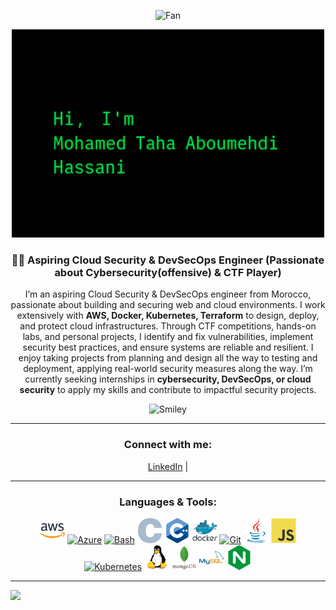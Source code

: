 <!-- ================= PROFILE & ABOUT ================= -->

<p align="center">
  <img src="https://github.com/fnky/fnky/raw/fnky/img/fan-1.gif" alt="Fan" width="150">
 
</p>

<!-- Profile Picture -->
<p align="center">
  <img src="taha.png" alt="Taha Profile Picture" width="500">
</p>


<h3 align="center">🏄‍♂️ Aspiring Cloud Security & DevSecOps Engineer (Passionate about Cybersecurity(offensive) & CTF Player)</h3>

<p align="center">
I’m an aspiring Cloud Security & DevSecOps engineer from Morocco, passionate about building and securing web and cloud environments.  
I work extensively with <strong>AWS, Docker, Kubernetes, Terraform</strong> to design, deploy, and protect cloud infrastructures.  
Through CTF competitions, hands-on labs, and personal projects, I identify and fix vulnerabilities, implement security best practices, and ensure systems are reliable and resilient.  
I enjoy taking projects from planning and design all the way to testing and deployment, applying real-world security measures along the way.  
I’m currently seeking internships in <strong>cybersecurity, DevSecOps, or cloud security</strong> to apply my skills and contribute to impactful security projects.
</p>


<p align="center">
  <img src="https://github.com/fnky/fnky/raw/fnky/img/smile.gif" alt="Smiley" width="50">
</p>



<hr>

<!-- ================= CONNECT ================= -->
<h3 align="center">Connect with me:</h3>
<p align="center">
  <a href="https://www.linkedin.com/in/taha-a-4101b5349/" target="_blank">LinkedIn</a> |
 
</p>

<hr>

<!-- ================= LANGUAGES & TOOLS ================= -->
<h3 align="center">Languages & Tools:</h3>
<p align="center">
  <a href="https://aws.amazon.com" target="_blank"><img src="https://raw.githubusercontent.com/devicons/devicon/master/icons/amazonwebservices/amazonwebservices-original-wordmark.svg" alt="AWS" width="40"/></a>
  <a href="https://azure.microsoft.com/" target="_blank"><img src="https://www.vectorlogo.zone/logos/microsoft_azure/microsoft_azure-icon.svg" alt="Azure" width="40"/></a>
  <a href="https://www.gnu.org/software/bash/" target="_blank"><img src="https://www.vectorlogo.zone/logos/gnu_bash/gnu_bash-icon.svg" alt="Bash" width="40"/></a>
  <a href="https://www.cprogramming.com/" target="_blank"><img src="https://raw.githubusercontent.com/devicons/devicon/master/icons/c/c-original.svg" alt="C" width="40"/></a>
  <a href="https://www.w3schools.com/cpp/" target="_blank"><img src="https://raw.githubusercontent.com/devicons/devicon/master/icons/cplusplus/cplusplus-original.svg" alt="C++" width="40"/></a>
  <a href="https://www.docker.com/" target="_blank"><img src="https://raw.githubusercontent.com/devicons/devicon/master/icons/docker/docker-original-wordmark.svg" alt="Docker" width="40"/></a>
  <a href="https://git-scm.com/" target="_blank"><img src="https://www.vectorlogo.zone/logos/git-scm/git-scm-icon.svg" alt="Git" width="40"/></a>
  <a href="https://www.java.com" target="_blank"><img src="https://raw.githubusercontent.com/devicons/devicon/master/icons/java/java-original.svg" alt="Java" width="40"/></a>
  <a href="https://developer.mozilla.org/en-US/docs/Web/JavaScript" target="_blank"><img src="https://raw.githubusercontent.com/devicons/devicon/master/icons/javascript/javascript-original.svg" alt="JavaScript" width="40"/></a>
  <a href="https://kubernetes.io" target="_blank"><img src="https://www.vectorlogo.zone/logos/kubernetes/kubernetes-icon.svg" alt="Kubernetes" width="40"/></a>
  <a href="https://www.linux.org/" target="_blank"><img src="https://raw.githubusercontent.com/devicons/devicon/master/icons/linux/linux-original.svg" alt="Linux" width="40"/></a>
  <a href="https://www.mongodb.com/" target="_blank"><img src="https://raw.githubusercontent.com/devicons/devicon/master/icons/mongodb/mongodb-original-wordmark.svg" alt="MongoDB" width="40"/></a>
  <a href="https://www.mysql.com/" target="_blank"><img src="https://raw.githubusercontent.com/devicons/devicon/master/icons/mysql/mysql-original-wordmark.svg" alt="MySQL" width="40"/></a>
  <a href="https://www.nginx.com" target="_blank"><img src="https://raw.githubusercontent.com/devicons/devicon/master/icons/nginx/nginx-original.svg" alt="Nginx" width="40"/></a>
</p>

<hr>
<picture>
  <source
    srcset="https://github-readme-stats.vercel.app/api?username=anuraghazra&show_icons=true&theme=dark"
    media="(prefers-color-scheme: dark)"
  />
  <source
    srcset="https://github-readme-stats.vercel.app/api?username=anuraghazra&show_icons=true"
    media="(prefers-color-scheme: light), (prefers-color-scheme: no-preference)"
  />
  <img src="https://github-readme-stats.vercel.app/api?username=anuraghazra&show_icons=true" />
</picture>
